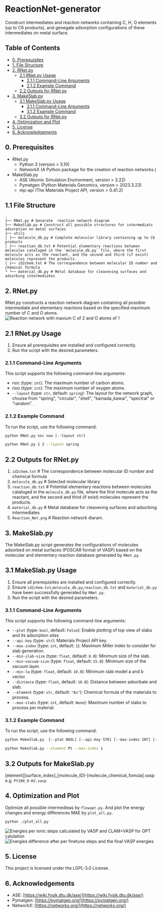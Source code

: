 # ReactionNet-generator

Construct intermediates and reaction networks containing C, H, O elements (up to C6 products), and genegate adsorption configurations of these intermediates on metal surface.

## Table of Contents

- [0. Prerequisites](#0-prerequisites)
- [1. File Structure](#11-file-structure)
- [2. RNet.py](2-rnetpy)
  - [2.1 RNet.py Usage](#21-rnetpy-usage)
    - [2.1.1 Command-Line Arguments](#211-command-line-arguments)
    - [2.1.2 Example Command](#212-example-command)
  - [2.2 Outputs for RNet.py](#22-outputs-for-rnetpy)
- [3. MakeSlab.py](#3-makeslabpy)
  - [3.1 MakeSlab.py Usage](#31-makeslabpy-usage)
    - [3.1.1 Command-Line Arguments](#311-command-line-arguments)
    - [3.1.2 Example Command](#312-example-command)
  - [3.2 Outputs for RNet.py](#32-outputs-for-makeslabpy)
- [4. Optimization and Plot](#4-optimization-and-plot)
- [5. License](#5-license)
- [6. Acknowledgements](#6-acknowledgements)

## 0. Prerequisites

- RNet.py
  - Python 3 (version > 3.10)
  - NetworkX (A Python package for the creation of reaction networks.)
- MakeSlab.py
  - ASE (Atomic Simulation Environment, version > 3.22)
  - Pymatgen (Python Materials Genomics, version > 2023.3.23)
  - mp-api (The Materials Project API, version > 0.41.2)

## 1.1 File Structure

```
.
├── RNet.py # Genarate  reaction network diagram
├── MakeSlab.py # Construct all possible structures for intermediats adsorption on metal surfaces
├── utils
│ ├── molecule_db.py # Complete molecular library containing up to C6 products
│ ├── reaction_db.txt # Potential elementary reactions between molecules cataloged in the `molecule_db.py` file, where the first molecule acts as the reactant, and the second and third (if exist) molecules represent the products.
│ ├── id2chem.txt # The correspondence between molecular ID number and chemical formula
└ └── material_db.py # Metal database for cleaveving surfaces and adsorbing intermediates
```

## 2. RNet.py

RNet.py constructs a reaction network diagram containing all possible intermediate and elementary reactions based on the specified maximum number of C and O atoms.
![Reaction network with maxium C of 2 and O atoms of 1](./example/Reaction_Net.png)

## 2.1 RNet.py Usage

1. Ensure all prerequisites are installed and configured correctly.
2. Run the script with the desired parameters.

### 2.1.1 Command-Line Arguments

This script supports the following command-line arguments:

- noc (type: `int`): The maximum number of carbon atoms.
- noo (type: `int`): The maximum number of oxygen atoms.
- `--layout` (type: `str`, default: `spring`): The layout for the network graph, choose from "spring", "circular", "shell", "kamada_kawai", "spectral" or "random".

### 2.1.2 Example Command

To run the script, use the following command:

```sh
python RNet.py noc noo [--layout str]
```

```bash
python RNet.py 1 2 --layout spring
```

## 2.2 Outputs for RNet.py

1. `id2chem.txt` # The correspondence between molecular ID number and chemical formula
2. `molecule_db.py` # Selected molecular library
3. `reaction_db.txt` # Potential elementary reactions between molecules cataloged in the `molecule_db.py` file, where the first molecule acts as the reactant, and the second and third (if exist) molecules represent the products.
4. `material_db.py` # Metal database for cleaveving surfaces and adsorbing intermediates
5. `Reaction_Net.png` # Reaction network diaram.
## 3. MakeSlab.py

The MakeSlab.py script generates the configurations of molecules adsorbed on metal surfaces (POSCAR format of VASP) based on the molecular and elementary reaction database generated by `RNet.py`.

## 3.1 MakeSlab.py Usage

1. Ensure all prerequisites are installed and configured correctly.
2. Ensure `id2chem.txt`,`molecule_db.py`,`reaction_db.txt` and `material_db.py`  have been successfully generated by `RNet.py`.
3. Run the script with the desired parameters.

### 3.1.1 Command-Line Arguments

This script supports the following command-line arguments:

- `--plot` (type: `bool`, default: `False`): Enable plotting of top view of slabs and its adsorption sites
- `--api-key` (type: `str`): Materials Project API key.
- `--max-index` (type: `int`, default: `1`): Maximum Miller index to consider for slab generation.
- `--min-slab-size` (type: `float`, default: `8.0`): Minimum size of the slab.
- `--min-vacuum-size` (type: `float`, default: `15.0`): Minimum size of the vacuum layer.
- `--min-lw` (type: `float`, default: `10.0`): Minimum slab model a and b vector.
- `--distance` (type: `float`, default: `10.0`): Distance between adsorbate and slab.
- `--element` (type: `str`, default: `"Au"`): Chemical formula of the materials to process.
- `--max-slabs` (type: `int`, default: `None`): Maximum number of slabs to process per material.

### 3.1.2 Example Command

To run the script, use the following command:

```sh
python MakeSlab.py  [--plot BOOL] [--api-key STR] [--max-index INT] [--min-slab-size FLOAT] [--min-vacuum-size FLOAT] [--min-lw FLOAT] [--distance FLOAT] [--element STR] [--max-slabs INT]
```

```sh
python MakeSlab.py --element Pt --max-index 1
```

## 3.2 Outputs for MakeSlab.py

[element][surface_index]_[molecule_ID]-[molecule_chemical_fomula].vasp
e.g. `Pt100_0-H2.vasp`

## 4. Optimization and Plot

Optimize all possible intermedieas by `flowopt.py`. And plot the energy changes and energy differences MAE by `plot_all.py`.
```sh
python ./plot_all.py
```
![Energies per ionic steps calculated by VASP and CLAM+VASP for OPT calulation](../../docs/energy_change_comparison-rnet.png)
![Energies difference after per finetune steps and the final VASP energies](../../docs/energy_differences_distribution.png)


## 5. License

This project is licensed under the LGPL-3.0 License.

## 6. Acknowledgements

* ASE: [https://wiki.fysik.dtu.dk/ase/](https://wiki.fysik.dtu.dk/ase/)
* Pymatgen: [https://pymatgen.org/](https://pymatgen.org/)
* NetworkX: [https://networkx.org/](https://networkx.org/)
